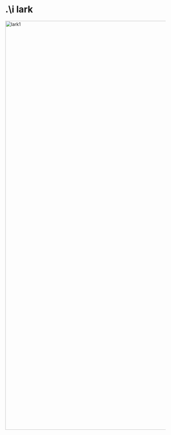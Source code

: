 # .\i lark
<img width="1280" alt="lark1" src="https://github.com/user-attachments/assets/d44130c9-650f-4fea-ba8f-42dfd1d7ce10" />
